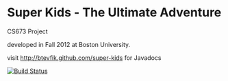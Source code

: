 Super Kids - The Ultimate Adventure
==========

CS673 Project

developed in Fall 2012 at Boston University.

visit http://btevfik.github.com/super-kids for Javadocs

[![Build Status](https://travis-ci.org/bduong/super-kids.png?branch=master)](https://travis-ci.org/bduong/super-kids)
